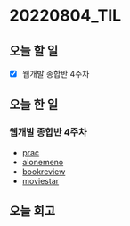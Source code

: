 # 20220804_TIL
## 오늘 할 일
- [X] 웹개발 종합반 4주차

## 오늘 한 일
### 웹개발 종합반 4주차
- [prac](/Projects/prac/)
- [alonemeno](/Projects/alonemeno/)
- [bookreview](/Projects/bookreview/)
- [moviestar](/Projects/moviestar/)

## 오늘 회고
